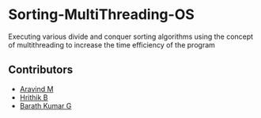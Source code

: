 # Sorting-MultiThreading-OS
Executing various divide and conquer sorting algorithms using the concept of multithreading to increase the time efficiency of the program

## Contributors
- <a href="https://github.com/Aravindkrish25">Aravind M </a>
- <a href="https://github.com/Hrithik1702">Hrithik B </a>
- <a href="https://github.com/BarathKumarBK-15">Barath Kumar G </a>
